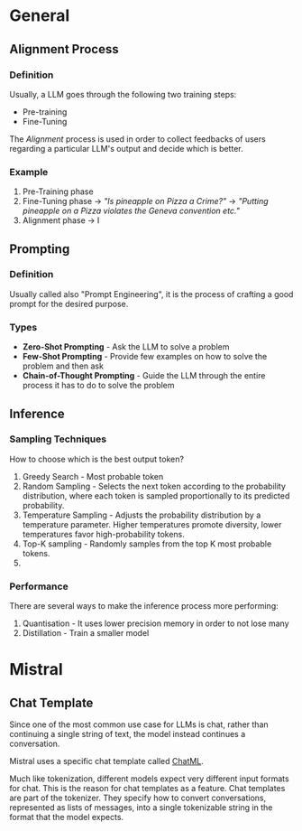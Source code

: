 # General
## Alignment Process
### Definition
Usually, a LLM goes through the following two training steps:
- Pre-training
- Fine-Tuning

The *Alignment* process is used in order to collect feedbacks of users regarding a particular LLM's output 
and decide which is better.

### Example
1. Pre-Training phase
2. Fine-Tuning phase &rarr; *"Is pineapple on Pizza a Crime?"* &rarr; *"Putting pineapple on a Pizza violates the Geneva convention etc."*
2. Alignment phase &rarr; I

## Prompting
### Definition
Usually called also "Prompt Engineering", it is the process of crafting a good prompt for the desired purpose.

### Types
- **Zero-Shot Prompting** - Ask the LLM to solve a problem
- **Few-Shot Prompting** - Provide few examples on how to solve the problem and then ask
- **Chain-of-Thought Prompting** - Guide the LLM through the entire process it has to do to solve the problem

## Inference
### Sampling Techniques
How to choose which is the best output token?
1. Greedy Search - Most probable token
2. Random Sampling - Selects the next token according to the probability distribution, where each token is sampled 
proportionally to its predicted probability.
3. Temperature Sampling - Adjusts the probability distribution by a temperature parameter. 
Higher temperatures promote diversity, lower temperatures favor high-probability tokens.
4. Top-K sampling - Randomly samples from the top K most probable tokens.
5. 

### Performance
There are several ways to make the inference process more performing:
1. Quantisation - It uses lower precision memory in order to not lose many
2. Distillation - Train a smaller model

# Mistral
## Chat Template
Since one of the most common use case for LLMs is chat, rather than continuing a single string of text, 
the model instead continues a conversation.

Mistral uses a specific chat template called [ChatML](https://huggingface.co/docs/transformers/chat_templating).

Much like tokenization, different models expect very different input formats for chat. 
This is the reason for chat templates as a feature. 
Chat templates are part of the tokenizer. 
They specify how to convert conversations, represented as lists of messages, 
into a single tokenizable string in the format that the model expects.
